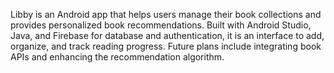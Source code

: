 Libby is an Android app that helps users manage their book collections and provides personalized book recommendations. Built with Android Studio, Java, and Firebase for database and authentication, it is an interface to add, organize, and track reading progress. Future plans include integrating book APIs and enhancing the recommendation algorithm.
